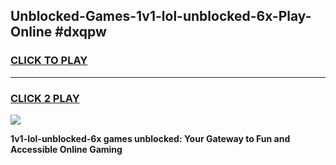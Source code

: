 
## Unblocked-Games-1v1-lol-unblocked-6x-Play-Online #dxqpw
<h3>
<a href="https://news.freeplayer.one?title=1v1-lol-unblocked-6x&ref=3">CLICK TO PLAY</a></h3>
<hr>

<h3>
<a href="https://news.freeplayer.one?title=1v1-lol-unblocked-6x&ref=3">CLICK 2 PLAY</a>
  
</h3>

<a href="https://news.freeplayer.one?title=1v1-lol-unblocked-6x&ref=3"><img src="https://clearcache.store/games.png"></a>


**1v1-lol-unblocked-6x games unblocked: Your Gateway to Fun and Accessible Online Gaming**
